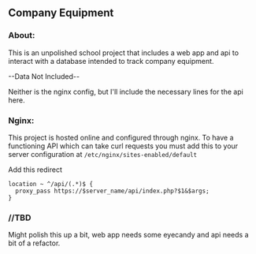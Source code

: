 ## Company Equipment

### About:
This is an unpolished school project that includes a web app and api to interact with a database intended to track company equipment.

--Data Not Included--

Neither is the nginx config, but I'll include the necessary lines for the api here.

### Nginx:

This project is hosted online and configured through nginx.
To have a functioning API which can take curl requests you must add this to your server configuration at 
`/etc/nginx/sites-enabled/default`

Add this redirect
```
location ~ ^/api/(.*)$ {
  proxy_pass https://$server_name/api/index.php?$1&$args;
}
```

### //TBD

Might polish this up a bit, web app needs some eyecandy and api needs a bit of a refactor.
